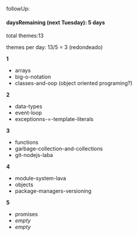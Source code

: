 followUp:



#### daysRemaining (next Tuesday): 5 days



total themes:13



themes per day: 13/5 = 3 (redondeado)



**1**

* arrays
* big-o-notation
* classes-and-oop (object oriented programing?)

**2**

* data-types
* event-loop
* exceptionns-=-template-literals

**3**

* functions
* garbage-collection-and-collections
* git-nodejs-laba

**4**

* module-system-lava
* objects
* package-managers-versioning

**5**

* promises
* *empty*
* *empty*
